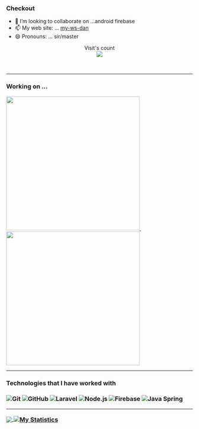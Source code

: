 ### Checkout 


- 👯 I’m looking to collaborate on ...android firebase
- 📫 My web site: ... [my-ws-dan](https://my-ws-dan.herokuapp.com/Home.html)
- 😄 Pronouns: ... sir/master



<p align="center"> 
  Visit's count<br>
  <img src="https://profile-counter.glitch.me/danielkirwa/count.svg" />
</p>
<br>

<hr>

<h3 align="left"> Working on ...</h3>

<a href="https://github.com/danielkirwa/S-M-S-pri"> <img src="https://github-readme-stats.vercel.app/api/pin/?username=danielkirwa&repo=S-M-S-pri" width=360> </a> &nbsp; &nbsp; &nbsp; <a href="https://github.com/danielkirwa/e-com-beauty-UX"> <img src="https://github-readme-stats.vercel.app/api/pin/?username=danielkirwa&repo=e-com-beauty-UX" width=360> </a>

<hr>
<h3>Technologies that I have worked with<h3>

![Git](https://img.shields.io/badge/-Git-000000?style=flat&logo=git&logoColor=F05032)
![GitHub](https://img.shields.io/badge/-GitHub-000000?style=flat&logo=github&logoColor=FFFFFF)
![Laravel](https://img.shields.io/badge/-Laravel-000000?style=flat&logo=laravel&logoColor=FCC624)
![Node.js](https://img.shields.io/badge/-Node.js-000000?style=flat&logo=node.js&logoColor=339933)
![Firebase](https://img.shields.io/badge/-Firebase-000000?style=flat&logo=firebase&logoColor=61DAFB)
![Java Spring](https://img.shields.io/badge/-Spring-000000?style=flat&logo=spring&logoColor=6DB33F)

<hr>
<a href="https://github.com/danielkirwa/danielkirwa">
  <img align="center" src="https://github-readme-stats.vercel.app/api/top-langs/?username=danielkirwa&title_color=ffffff&text_color=c9cacc&icon_color=2bbc8a&bg_color=1d1f21" />
</a>
<a href="https://github.com/danielkirwa/danielkirwa">
  <img align="center" src="https://github-readme-stats.vercel.app/api?username=danielkirwa&show_icons=true&line_height=27&count_public=false&title_color=ffffff&text_color=c9cacc&icon_color=2bbc8a&bg_color=1d1f21" alt="My Statistics" />
</a>
